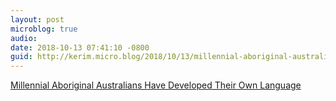 ```yaml
---
layout: post
microblog: true
audio: 
date: 2018-10-13 07:41:10 -0800
guid: http://kerim.micro.blog/2018/10/13/millennial-aboriginal-australians.html
---
```

[Millennial Aboriginal Australians Have Developed Their Own Language](http://www.atlasobscura.com/articles/light-warlpiri)
